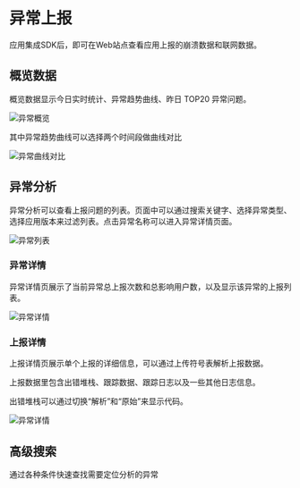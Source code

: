 # 异常上报

应用集成SDK后，即可在Web站点查看应用上报的崩溃数据和联网数据。

## 概览数据

概览数据显示今日实时统计、异常趋势曲线、昨日 TOP20 异常问题。

![异常概览](https://tacimg-1253960454.cos.ap-guangzhou.myqcloud.com/guides/crash/crash_overview.png)

其中异常趋势曲线可以选择两个时间段做曲线对比

![异常曲线对比](https://tacimg-1253960454.cos.ap-guangzhou.myqcloud.com/guides/crash/crash_overview_compare.png)

## 异常分析

异常分析可以查看上报问题的列表。页面中可以通过搜索关键字、选择异常类型、选择应用版本来过滤列表。点击异常名称可以进入异常详情页面。

![异常列表](https://tacimg-1253960454.cos.ap-guangzhou.myqcloud.com/guides/crash/crash_issue.png)

### 异常详情

异常详情页展示了当前异常总上报次数和总影响用户数，以及显示该异常的上报列表。

![异常详情](https://tacimg-1253960454.cos.ap-guangzhou.myqcloud.com/guides/crash/crash_issue_detail.png)

### 上报详情

上报详情页展示单个上报的详细信息，可以通过上传符号表解析上报数据。

上报数据里包含出错堆栈、跟踪数据、跟踪日志以及一些其他日志信息。

出错堆栈可以通过切换“解析”和“原始”来显示代码。

![异常详情](https://tacimg-1253960454.cos.ap-guangzhou.myqcloud.com/guides/crash/crash_crash.png)

## 高级搜索

通过各种条件快速查找需要定位分析的异常